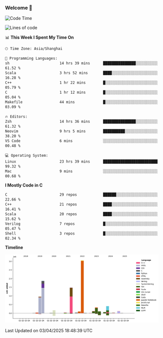 ### Welcome 👋

<!--START_SECTION:waka-->
![Code Time](http://img.shields.io/badge/Code%20Time-1%2C910%20hrs%2022%20mins-blue)

![Lines of code](https://img.shields.io/badge/From%20Hello%20World%20I%27ve%20Written-8.9%20million%20lines%20of%20code-blue)

📊 **This Week I Spent My Time On** 

```text
🕑︎ Time Zone: Asia/Shanghai

💬 Programming Languages: 
sh                       14 hrs 39 mins      ███████████████░░░░░░░░░░   61.52 % 
Scala                    3 hrs 52 mins       ████░░░░░░░░░░░░░░░░░░░░░   16.28 % 
C++                      1 hr 22 mins        █░░░░░░░░░░░░░░░░░░░░░░░░   05.79 % 
C                        1 hr 12 mins        █░░░░░░░░░░░░░░░░░░░░░░░░   05.04 % 
Makefile                 44 mins             █░░░░░░░░░░░░░░░░░░░░░░░░   03.09 % 

🔥 Editors: 
Zsh                      14 hrs 36 mins      ███████████████░░░░░░░░░░   61.32 % 
Neovim                   9 hrs 5 mins        ██████████░░░░░░░░░░░░░░░   38.20 % 
VS Code                  6 mins              ░░░░░░░░░░░░░░░░░░░░░░░░░   00.48 % 

💻 Operating System: 
Linux                    23 hrs 39 mins      █████████████████████████   99.32 % 
Mac                      9 mins              ░░░░░░░░░░░░░░░░░░░░░░░░░   00.68 % 
```

**I Mostly Code in C** 

```text
C                        29 repos            ██████░░░░░░░░░░░░░░░░░░░   22.66 % 
C++                      21 repos            ████░░░░░░░░░░░░░░░░░░░░░   16.41 % 
Scala                    20 repos            ████░░░░░░░░░░░░░░░░░░░░░   15.62 % 
Verilog                  7 repos             █░░░░░░░░░░░░░░░░░░░░░░░░   05.47 % 
Shell                    3 repos             █░░░░░░░░░░░░░░░░░░░░░░░░   02.34 % 
```



**Timeline**

![Lines of Code chart](https://raw.githubusercontent.com/Bohan-hu/Bohan-hu/master/assets/bar_graph.png)


 Last Updated on 03/04/2025 18:48:39 UTC
<!--END_SECTION:waka-->



